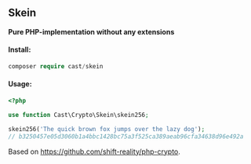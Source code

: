 Skein
---
**Pure PHP-implementation without any extensions**

#### Install:
```php
composer require cast/skein
```

#### Usage:
```php
<?php

use function Cast\Crypto\Skein\skein256;

skein256('The quick brown fox jumps over the lazy dog');
// b3250457e05d3060b1a4bbc1428bc75a3f525ca389aeab96cfa34638d96e492a
```

Based on https://github.com/shift-reality/php-crypto. 